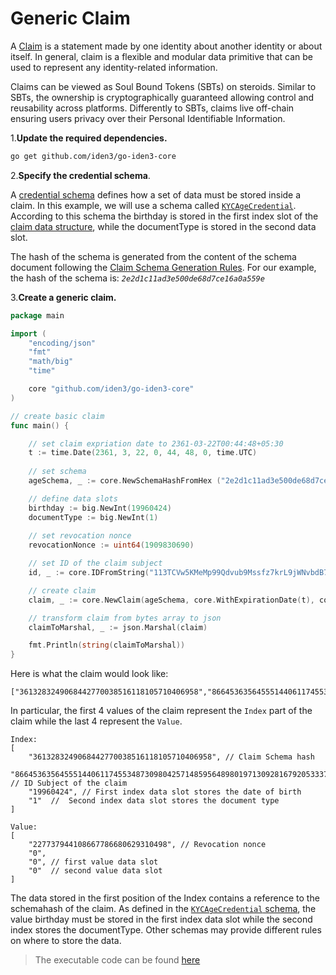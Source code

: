 # Generic Claim

A [Claim](https://docs.iden3.io/protocol/spec/#claims) is a statement made by one identity about another identity or about itself. In general, claim is a flexible and modular data primitive that can be used to represent any identity-related information.

Claims can be viewed as Soul Bound Tokens (SBTs) on steroids. Similar to SBTs, the ownership is cryptographically guaranteed allowing control and reusability across platforms. Differently to SBTs, claims live off-chain ensuring users privacy over their Personal Identifiable Information.

1.**Update the required dependencies.**

```bash
go get github.com/iden3/go-iden3-core
```

2.**Specify the credential schema**.

A [credential schema](./claim-schema.md) defines how a set of data must be stored inside a claim. In this example, we will use a schema called [`KYCAgeCredential`](https://github.com/iden3/claim-schema-vocab/blob/main/schemas/json-ld/kyc-v2.json-ld). According to this schema the birthday is stored in the first index slot of the [claim data structure](https://docs.iden3.io/protocol/claims-structure), while the documentType is stored in the second data slot.

The hash of the schema is generated from the content of the schema document following the [Claim Schema Generation Rules](../../protocol/claim-schema.md). For our example, the hash of the schema is: *`2e2d1c11ad3e500de68d7ce16a0a559e`*

3.**Create a generic claim.**  

```go
package main

import (
	"encoding/json"
	"fmt"
	"math/big"
	"time"

	core "github.com/iden3/go-iden3-core"
)

// create basic claim
func main() {

	// set claim expriation date to 2361-03-22T00:44:48+05:30
	t := time.Date(2361, 3, 22, 0, 44, 48, 0, time.UTC)
	
	// set schema
	ageSchema, _ := core.NewSchemaHashFromHex ("2e2d1c11ad3e500de68d7ce16a0a559e")  

	// define data slots
	birthday := big.NewInt(19960424)
	documentType := big.NewInt(1)	
	
	// set revocation nonce 
	revocationNonce := uint64(1909830690)

	// set ID of the claim subject
	id, _ := core.IDFromString("113TCVw5KMeMp99Qdvub9Mssfz7krL9jWNvbdB7Fd2")

	// create claim 
	claim, _ := core.NewClaim(ageSchema, core.WithExpirationDate(t), core.WithRevocationNonce(revocationNonce), core.WithIndexID(id), core.WithIndexDataInts(birthday, documentType))

	// transform claim from bytes array to json 
	claimToMarshal, _ := json.Marshal(claim)

	fmt.Println(string(claimToMarshal))
}
```

Here is what the claim would look like:
```
["3613283249068442770038516118105710406958","86645363564555144061174553487309804257148595648980197130928167920533372928","19960424","1","227737944108667786680629310498","0","0","0"]
```

In particular, the first 4 values of the claim represent the `Index` part of the claim while the last 4 represent the `Value`.
```
Index:
[
    "3613283249068442770038516118105710406958", // Claim Schema hash
    "86645363564555144061174553487309804257148595648980197130928167920533372928", // ID Subject of the claim
    "19960424", // First index data slot stores the date of birth
    "1"  //  Second index data slot stores the document type
]

Value:
[ 
    "227737944108667786680629310498", // Revocation nonce 
    "0",
    "0", // first value data slot
    "0"  // second value data slot
]	
```

The data stored in the first position of the Index contains a reference to the schemahash of the claim. As defined in the [`KYCAgeCredential` schema](https://github.com/iden3/claim-schema-vocab/blob/main/schemas/json-ld/kyc-v2.json-ld), the value birthday must be stored in the first index data slot while the second index stores the documentType. Other schemas may provide different rules on where to store the data.

> The executable code can be found [here](https://github.com/0xPolygonID/tutorial-examples/blob/main/issuer-protocol/main.go#L63)
